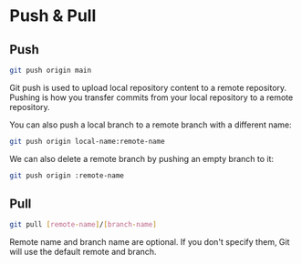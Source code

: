 # Push & Pull

## Push
```bash
git push origin main
```
Git push is used to upload local repository content to a remote repository. Pushing is how you transfer commits from your local repository to a remote repository.

You can also push a local branch to a remote branch with a different name:

```bash
git push origin local-name:remote-name
```

We can also delete a remote branch by pushing an empty branch to it:

```bash
git push origin :remote-name
```

## Pull
```bash
git pull [remote-name]/[branch-name]
```
Remote name and branch name are optional. If you don't specify them, Git will use the default remote and branch.
